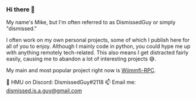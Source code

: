 ### Hi there 👋

My name's Mike, but I'm often referred to as DismissedGuy or simply "dismissed."

I often work on my own personal projects, some of which I publish here for all of you to enjoy. Although I mainly code in python, you could hype me up with anything remotely tech-related. This also means I get distracted fairly easily, causing me to abandon a lot of interesting projects 😅.

My main and most popular project right now is [Wiimmfi-RPC](https://github.com/DismissedGuy/wiimmfi-rpc).

💬 HMU on Discord: DismissedGuy#2118
📫 Email me: dismissed.is.a.guy@gmail.com

<!--
**DismissedGuy/dismissedguy** is a ✨ _special_ ✨ repository because its `README.md` (this file) appears on your GitHub profile.

Here are some ideas to get you started:

- 🔭 I’m currently working on ...
- 🌱 I’m currently learning ...
- 👯 I’m looking to collaborate on ...
- 🤔 I’m looking for help with ...
- 💬 Ask me about ...
- 📫 How to reach me: ...
- 😄 Pronouns: ...
- ⚡ Fun fact: ...
-->

